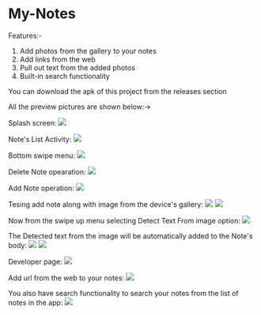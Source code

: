 # My-Notes
Features:-
1. Add photos from the gallery to your notes
2. Add links from the web
3. Pull out text from the added photos
4. Built-in search functionality

You can download the apk of this project from the releases section


All the preview pictures are shown below:->

Splash screen:
![](app/src/main/res/drawable/one.png)

Note's List Activity:
![](app/src/main/res/drawable/two.png)

Bottom swipe menu:
![](app/src/main/res/drawable/three.png)

Delete Note opearation:
![](app/src/main/res/drawable/four.png)

Add Note operation:
![](app/src/main/res/drawable/five.png)

Tesing add note along with image from the device's gallery:
![](app/src/main/res/drawable/six.png)
![](app/src/main/res/drawable/seven.png)

Now from the swipe up menu selecting Detect Text From image option:
![](app/src/main/res/drawable/eight.png)

The Detected text from the image will be automatically added to the Note's body:
![](app/src/main/res/drawable/nine.png)
![](app/src/main/res/drawable/ten.png)

Developer page:
![](app/src/main/res/drawable/eleven.png)

Add url from the web to your notes:
![](app/src/main/res/drawable/twelve.png)

You also have search functionality to search your notes from the list of notes in the app:
![](app/src/main/res/drawable/thirteen.png)
